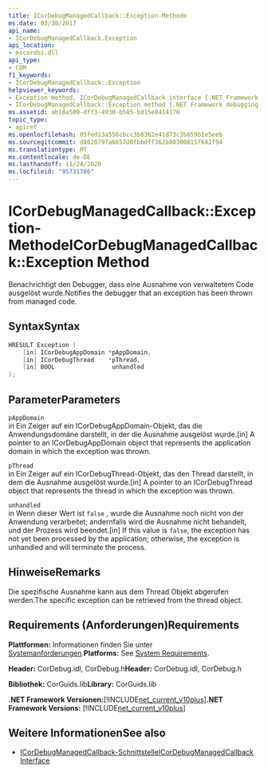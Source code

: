 ```yaml
---
title: ICorDebugManagedCallback::Exception-Methode
ms.date: 03/30/2017
api_name:
- ICorDebugManagedCallback.Exception
api_location:
- mscordbi.dll
api_type:
- COM
f1_keywords:
- ICorDebugManagedCallback::Exception
helpviewer_keywords:
- Exception method, ICorDebugManagedCallback interface [.NET Framework debugging]
- ICorDebugManagedCallback::Exception method [.NET Framework debugging]
ms.assetid: ab18a509-dff3-4930-b585-bd15e0414176
topic_type:
- apiref
ms.openlocfilehash: 05fed13a556cbcc3b8362e41d73c2b659b1e5eeb
ms.sourcegitcommit: d8020797a6657d0fbbdff362b80300815f682f94
ms.translationtype: MT
ms.contentlocale: de-DE
ms.lasthandoff: 11/24/2020
ms.locfileid: "95731786"
---
```

# <a name="icordebugmanagedcallbackexception-method"></a><span data-ttu-id="ff0d7-102">ICorDebugManagedCallback::Exception-Methode</span><span class="sxs-lookup"><span data-stu-id="ff0d7-102">ICorDebugManagedCallback::Exception Method</span></span>

<span data-ttu-id="ff0d7-103">Benachrichtigt den Debugger, dass eine Ausnahme von verwaltetem Code ausgelöst wurde.</span><span class="sxs-lookup"><span data-stu-id="ff0d7-103">Notifies the debugger that an exception has been thrown from managed code.</span></span>  
  
## <a name="syntax"></a><span data-ttu-id="ff0d7-104">Syntax</span><span class="sxs-lookup"><span data-stu-id="ff0d7-104">Syntax</span></span>  
  
```cpp  
HRESULT Exception (  
    [in] ICorDebugAppDomain *pAppDomain,  
    [in] ICorDebugThread    *pThread,  
    [in] BOOL                unhandled  
);  
```  
  
## <a name="parameters"></a><span data-ttu-id="ff0d7-105">Parameter</span><span class="sxs-lookup"><span data-stu-id="ff0d7-105">Parameters</span></span>  

 `pAppDomain`  
 <span data-ttu-id="ff0d7-106">in Ein Zeiger auf ein ICorDebugAppDomain-Objekt, das die Anwendungsdomäne darstellt, in der die Ausnahme ausgelöst wurde.</span><span class="sxs-lookup"><span data-stu-id="ff0d7-106">[in] A pointer to an ICorDebugAppDomain object that represents the application domain in which the exception was thrown.</span></span>  
  
 `pThread`  
 <span data-ttu-id="ff0d7-107">in Ein Zeiger auf ein ICorDebugThread-Objekt, das den Thread darstellt, in dem die Ausnahme ausgelöst wurde.</span><span class="sxs-lookup"><span data-stu-id="ff0d7-107">[in] A pointer to an ICorDebugThread object that represents the thread in which the exception was thrown.</span></span>  
  
 `unhandled`  
 <span data-ttu-id="ff0d7-108">in Wenn dieser Wert ist `false` , wurde die Ausnahme noch nicht von der Anwendung verarbeitet; andernfalls wird die Ausnahme nicht behandelt, und der Prozess wird beendet.</span><span class="sxs-lookup"><span data-stu-id="ff0d7-108">[in] If this value is `false`, the exception has not yet been processed by the application; otherwise, the exception is unhandled and will terminate the process.</span></span>  
  
## <a name="remarks"></a><span data-ttu-id="ff0d7-109">Hinweise</span><span class="sxs-lookup"><span data-stu-id="ff0d7-109">Remarks</span></span>  

 <span data-ttu-id="ff0d7-110">Die spezifische Ausnahme kann aus dem Thread Objekt abgerufen werden.</span><span class="sxs-lookup"><span data-stu-id="ff0d7-110">The specific exception can be retrieved from the thread object.</span></span>  
  
## <a name="requirements"></a><span data-ttu-id="ff0d7-111">Requirements (Anforderungen)</span><span class="sxs-lookup"><span data-stu-id="ff0d7-111">Requirements</span></span>  

 <span data-ttu-id="ff0d7-112">**Plattformen:** Informationen finden Sie unter [Systemanforderungen](../../get-started/system-requirements.md).</span><span class="sxs-lookup"><span data-stu-id="ff0d7-112">**Platforms:** See [System Requirements](../../get-started/system-requirements.md).</span></span>  
  
 <span data-ttu-id="ff0d7-113">**Header:** CorDebug.idl, CorDebug.h</span><span class="sxs-lookup"><span data-stu-id="ff0d7-113">**Header:** CorDebug.idl, CorDebug.h</span></span>  
  
 <span data-ttu-id="ff0d7-114">**Bibliothek:** CorGuids.lib</span><span class="sxs-lookup"><span data-stu-id="ff0d7-114">**Library:** CorGuids.lib</span></span>  
  
 <span data-ttu-id="ff0d7-115">**.NET Framework Versionen:**[!INCLUDE[net_current_v10plus](../../../../includes/net-current-v10plus-md.md)]</span><span class="sxs-lookup"><span data-stu-id="ff0d7-115">**.NET Framework Versions:** [!INCLUDE[net_current_v10plus](../../../../includes/net-current-v10plus-md.md)]</span></span>  
  
## <a name="see-also"></a><span data-ttu-id="ff0d7-116">Weitere Informationen</span><span class="sxs-lookup"><span data-stu-id="ff0d7-116">See also</span></span>

- [<span data-ttu-id="ff0d7-117">ICorDebugManagedCallback-Schnittstelle</span><span class="sxs-lookup"><span data-stu-id="ff0d7-117">ICorDebugManagedCallback Interface</span></span>](icordebugmanagedcallback-interface.md)

